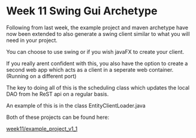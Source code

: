 # Week 11 Swing Gui Archetype

Following from last week, the example project and maven archetype have now been extended to also generate a swing client similar to what you will need in your project.

You can choose to use swing or if you wish javaFX to create your client.

If you really arent confident with this, you also have the option to create a second web app which acts as a client in a seperate web container. (Running on a different port)

The key to doing all of this is the scheduling class which updates the local DAO from he ReST api on a regular basis.

An example of this is in the class EntityClientLoader.java

Both of these projects can be found here:

[week11/example_project_v1_1](../week11/example_project_v1_1)